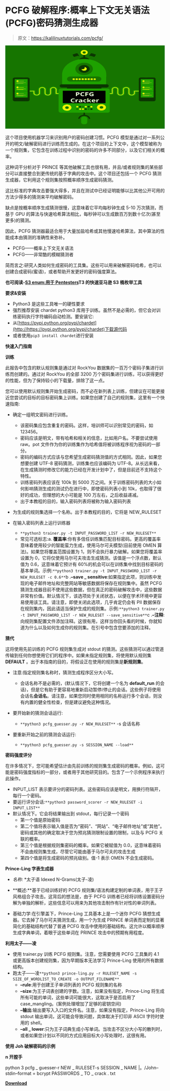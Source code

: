 # PCFG 破解程序:概率上下文无关语法(PCFG)密码猜测生成器

> 原文：<https://kalilinuxtutorials.com/pcfg/>

[![PCFG Cracker : Probabilistic Context Free Grammar (PCFG) Password Guess Generator](img//369675593fb345e8ee3dc725e15f5b1b.png "PCFG Cracker : Probabilistic Context Free Grammar (PCFG) Password Guess Generator")](https://1.bp.blogspot.com/-aUh2DTPaGfk/XjxGrzokaRI/AAAAAAAAEvg/x6QvbOGdDCsJ2ClE6AsjRbsi-nC7aASJQCLcBGAsYHQ/s1600/Cracking%2BAlgorithm%25281%2529.png)

这个项目使用机器学习来识别用户的密码创建习惯。PCFG 模型是通过对一系列公开的明文/破解密码进行训练而生成的。在这个项目的上下文中，这个模型被称为一个规则集，它包含在训练过程中识别的密码的许多不同部分，以及它们相关的概率。

这种词干分析对于 PRINCE 等其他破解工具也很有用，并且/或者规则集的某些部分可以直接整合到更传统的基于字典的攻击中。这个项目还包括一个 PCFG 猜测生成器，它利用这个规则集按照概率顺序生成密码猜测。

这比标准的字典攻击要强大得多，并且在测试中已经证明能够以比其他公开可用的方法少得多的猜测来平均破解密码。

缺点是按概率顺序生成猜测很慢，这意味着它平均每秒钟生成 5-10 万次猜测，而基于 GPU 的算法与快速哈希算法相比，每秒钟可以生成数百万到数十亿次(甚至更多)的猜测。

因此，PCFG 猜测器最适合用于大量加盐哈希或其他慢速哈希算法，其中算法的性能成本由猜测的准确性来弥补。

*   PCFG——概率上下文无关语法
*   PCFG——非常酷的模糊猜测者

简而言之:研究人类如何生成密码的工具集。这些可以用来破解密码哈希，也可以创建合成密码(蜜语)，或者帮助开发更好的密码强度算法。

**也可阅读-[S3 enum:用于 Pentesters](https://kalilinuxtutorials.com/s3enum/)T3 的快速亚马逊 S3 桶枚举工具**

**要求&安装**

*   Python3 是这些工具唯一的硬性要求
*   强烈推荐安装 chardet python3 库用于训练。虽然不是必需的，但它会对训练密码执行字符编码自动检测。要安装它:
*   从[https://pypi.python.org/pypi/chardet](http://https://pypi.python.org/pypi/chardet)下载源代码
*   或者使用`pip3 install chardet`进行安装

**快速入门指南**

**训练**

此报告中包含的默认规则集是通过对 RockYou 数据集的一百万个密码子集进行训练而创建的。通过对 RockYou 的全部 3200 万个密码集进行训练，可以获得更好的性能，但为了保持较小的下载量，排除了这一点。

您可以使用默认规则集开始生成密码，而不必在新列表上训练，但建议在可能更接近您尝试的目标的目标密码集上训练。如果您创建了自己的规则集，这里有一个快速指南:

*   确定一组明文密码进行训练。
    *   该密码集应包含重复的密码。这样，培训师可以识别常见的密码，如 123456。
    *   密码应该是明文，带有哈希和相关的信息，比如用户名。不要尝试使用 raw。pot 文件作为你的训练集作为哈希值将被训练程序视为密码的一部分。
    *   密码的编码方式应该与您希望生成密码猜测值的方式相同。因此，如果您想要创建 UTF-8 密码猜测，训练集也应该编码为 UTF-8。从长远来看，在生成猜测时修改它的能力已经在开发计划中了，但是目前还不支持这个特性。
    *   训练密码列表应该在 100k 到 5000 万之间。关于训练密码列表的大小如何影响猜测生成的测试仍在进行中，即使密码列表小到 10k，也取得了很好的成功，但理想的大小可能是 100 万左右，之后收益递减。
    *   出于本教程的目的，输入密码列表将被称为输入密码列表

*   为生成的规则集选择一个名称。出于本教程的目的，它将是 NEW_RULESET
*   在输入密码列表上运行训练器
    *   `**python3 trainer.py -t INPUT_PASSWORD_LIST -r NEW_RULESET**`
    *   常见可选标志:a. **覆盖率**:你有多信任训练集匹配目标密码。更高的覆盖率意味着使用较少的智能蛮力生成，使用马尔可夫模型(目前使用 OMEN 算法)。如果您将覆盖范围设置为 1，则不会执行暴力破解。如果您将覆盖率设置为 0，它将仅使用马尔可夫攻击生成猜测。该值是一个浮点数，默认值为 0.6，这意味着它预计有 60%的机会可以在训练集中找到目标密码的基本单词。示例:`**python3 trainer.py -t INPUT_PASSWORD_LIST -r NEW_RULESET -c 0.6**`b .**–save _ sensitive**:如果指定此项，则训练中发现的电子邮件地址和完整网站等敏感数据将保存在规则集中。虽然 PCFG 猜测生成器目前不使用这些数据，但在真正的密码破解攻击中，这些数据非常有价值。默认情况下，该选项处于关闭状态，以便在学术环境中更容易使用该工具。请注意，即使关闭此选项，几乎肯定仍会有 PII 数据保存在规则集内，因此请适当保护生成的规则集。示例:`**python3 trainer.py -t INPUT_PASSWORD_LIST -r NEW_RULESET --save_sensitive**`c .**–注释**:向规则集配置文件添加注释。这很有用，这样当你回头看的时候，你就知道为什么以及如何生成你的规则集。在引号中包含您要添加的注释。

**猜代**

这将使用先前训练的 PCFG 规则集生成对 stdout 的猜测。这些猜测可以通过管道传输到任何你想使用它们的程序中。如果未指定规则集，将使用默认规则集 **DEFAULT** 。出于本指南的目的，将假设正在使用的规则集是**新规则集**。

*   注意:指定规则集名称时，猜测生成程序区分大小写。
    *   会话名称不是必需的，(默认情况下，它将创建一个名为 **default_run** 的会话)，但是它有助于更容易地重新启动暂停/停止的会话。这些例子将使用会话名**会话名**。请注意，如果您同时使用相同的名称运行多个会话，则没有内置的健全性检查，但是建议避免这种情况。

*   要开始新的猜测会话运行:
    *   `**python3 pcfg_guesser.py -r NEW_RULESET**` -s 会话名称
*   要重新开始之前的猜测会话运行:
    *   `**python3 pcfg_guesser.py -s SESSION_NAME --load**`

**密码强度评分**

在许多情况下，您可能希望估计由先前训练的规则集生成密码的概率。例如，这可能是密码强度指标的一部分，或者用于其他研究目的。包含了一个示例程序来执行此操作。

*   INPUT_LIST 表示要评分的密码列表。这些密码应该是明文，用换行符隔开，每行一个密码。
*   要运行评分会话:`**python3 password_scorer -r NEW_RULESET -i INPUT_LIST**`
*   默认情况下。它会将结果输出到 stdout，每行记录一个密码
    *   第一个值是原始密码
    *   第二个值将表示输入值是否为“密码”、“网站”、“电子邮件地址”或“其他”。密码或其他的确定取决于您为预兆猜测限制设置的限制，以及与 PCFG 关联的概率。
    *   第三个值是根据规则集密码的概率。如果它被赋值为 0.0，这意味着密码不会由规则集生成，尽管它可能由基于马尔可夫的攻击生成
    *   第四个值是将生成密码的预兆级别。值-1 表示 OMEN 不会生成密码。

**Prince-Ling 字表生成器**

* *名称:* *太子语 Idexed N-Grams(太子-凌)

*   **概述:**基于已经训练好的 PCFG 规则集/语法构建定制的单词表，用于王子风格组合子攻击。这背后的想法是，由于 PCFG 训练者已经将训练设置密码分解为单独的解析，这些信息可以用来为其他攻击制作有针对性的单词列表。
*   基础力学:在引擎盖下，Prince-Ling 工具基本上是一个迷你 PCFG 猜想生成器。它去掉了马尔可夫猜测生成，用一个为生成 PRINCE 单词表而定制的显著简化的基础结构代替了普通 PCFG 攻击中使用的基础结构。这允许以概率顺序生成字典单词，着眼于这些单词在 PRINCE 攻击中的预期有用程度。

**利用太子——凌**

*   使用 trainer.py 训练 PCFG 规则集。注意，您需要使用 PCFG 工具集的 4.1 或更高版本创建规则集，因为早期版本无法学习 Prince-Ling 使用的所有数据结构。
*   跑太子——凌`**python3 prince-ling.py -r RULESET_NAME -s SIZE_OF_WORDLIST_TO_CREATE -o OUTPUT_FILENAME**`
    *   **–rule**:用于创建王子单词列表的 PCFG 规则集的名称
    *   **–size**:为王子词表创建的字数。注意，如果没有指定，Prince-Ling 将生成所有可能的单词，这些单词可能很大，这取决于是否启用了 case_mangling。(案例处理增加了足够的密钥空间)
    *   **–输出**:输出要写入入口的文件名。注意，如果没有指定，Prince-Ling 将向 stdout 输出单词，这可能会导致问题，具体取决于打印非 ASCII 字符时使用的 shell。
    *   **–all _ lower**:只为王子词典生成小写单词。当攻击不区分大小写的散列时，或者如果您计划以不同的方式应用目标大小写处理时，这很有用。

**使用 Joh 破解密码的示例**

**n 开膛手**

python 3 pcfg _ guesser-r NEW _ RULESET-s SESSION _ NAME |。/John–stdin–format = bcrypt PASSWORDS _ TO _ crack . txt

[**Download**](https://github.com/lakiw/pcfg_cracker)